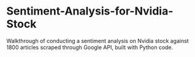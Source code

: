 # Sentiment-Analysis-for-Nvidia-Stock
Walkthrough of conducting a sentiment analysis on Nvidia stock against 1800 articles scraped through Google API, built with Python code. 
